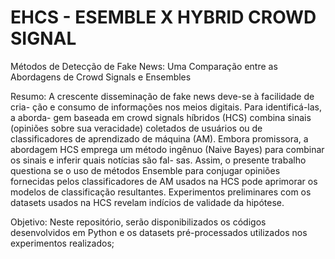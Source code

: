 # EHCS - ESEMBLE X HYBRID CROWD SIGNAL
Métodos de Detecção de Fake News: Uma Comparação entre as Abordagens de Crowd Signals e Ensembles

Resumo: A crescente disseminação de fake news deve-se à facilidade de cria-
ção e consumo de informações nos meios digitais. Para identificá-las, a aborda-
gem baseada em crowd signals híbridos (HCS) combina sinais (opiniões sobre
sua veracidade) coletados de usuários ou de classificadores de aprendizado de
máquina (AM). Embora promissora, a abordagem HCS emprega um método
ingênuo (Naive Bayes) para combinar os sinais e inferir quais notícias são fal-
sas. Assim, o presente trabalho questiona se o uso de métodos Ensemble para
conjugar opiniões fornecidas pelos classificadores de AM usados na HCS pode
aprimorar os modelos de classificação resultantes. Experimentos preliminares
com os datasets usados na HCS revelam indícios de validade da hipótese.

Objetivo: Neste repositório, serão disponibilizados os códigos desenvolvidos em Python e os datasets pré-processados utilizados nos experimentos realizados;
